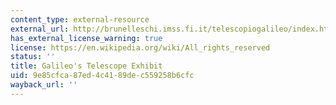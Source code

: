 ```yaml
---
content_type: external-resource
external_url: http://brunelleschi.imss.fi.it/telescopiogalileo/index.html
has_external_license_warning: true
license: https://en.wikipedia.org/wiki/All_rights_reserved
status: ''
title: Galileo's Telescope Exhibit
uid: 9e85cfca-87ed-4c41-89de-c559258b6cfc
wayback_url: ''
---
```

